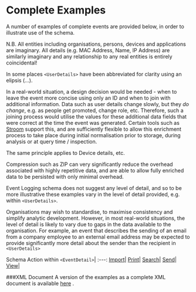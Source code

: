 # Complete Examples
A number of examples of complete events are provided below, in order to illustrate use of the schema.

N.B. All entities including organisations, persons, devices and applications are imaginary.
All details (e.g. MAC Address, Name, IP Address) are similarly imaginary and any relationship to any 
real entities is entirely coincidental!

In some places ```<UserDetails>``` have been abbreviated for clarity using an elipsis (...).

In a real-world situation, a design decision would be needed - when to leave the event more concise using
only an ID and when to join with additional information.  Data such as user details
change slowly, but they _do change_, e.g. as people get promoted, change role, etc.  Therefore, such a joining 
process would utilise the values for these additional data fields that were correct at the time the event
was generated.  Certain tools such as [Stroom](https://github.com/gchq/stroom-docs/blob/master/README.md 
"Stroom on Github") support this, and are sufficiently flexible to allow this enrichment process to take place
during initial normalisation prior to storage, during analysis or at query time / inspection.
 
The same principle applies to Device details, etc.  

Compression such as ZIP can very significantly reduce the overhead associated with highly repetitive
data, and are able to allow fully enriched data to be persisted with only minimal overhead.

Event Logging schema does not suggest any level of detail, and so to be more illustrative
these examples vary in the level of detail provided, e.g. within ```<UserDetails>```.

Organisations may wish to standardise, to maximise consistency and simplify analytic development.  However, in most
real-world situations, the level of detail is likely to vary due to gaps in the data available to the organisation.
For example, an event that describes the sending of an email from a company employee to an external email address may be
expected to provide significantly more detail about the sender than the recipient in ```<UserDetails>```

Schema Action within ```<EventDetail>```|
:---:
[Import](import.md)|
[Print](print.md)|
[Search](search.md)|
[Send](send.md)|
[View](view.md)|

 

###XML Document
A version of the examples as a complete XML document is available [here](./completeExamples.xml) .



